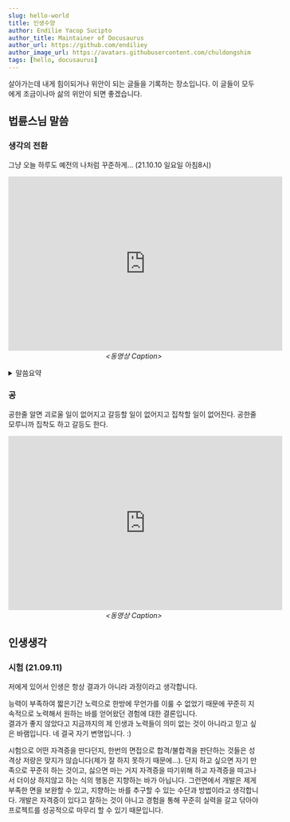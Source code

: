 ```yaml
---
slug: hello-world
title: 인생수양
author: Endilie Yacop Sucipto
author_title: Maintainer of Docusaurus
author_url: https://github.com/endiliey
author_image_url: https://avatars.githubusercontent.com/chuldongshim
tags: [hello, docusaurus]
---
```


살아가는데 내게 힘이되거나 위안이 되는 글들을 기록하는 장소입니다. 이 글들이 모두에게 조금이나마 삶의 위안이 되면 좋겠습니다.

<!--truncate-->


## 법륜스님 말씀

### 생각의 전환

그냥 오늘 하루도 예전의 나처럼 꾸준하게... (21.10.10 일요일 아침8시)

<p align="center">
	<iframe 
		width="550" height="350"
		src='https://www.youtube.com/embed/BmcCGU8eb_s'
		frameborder="0"
		allowfullscreen="true">
		이 브라우저는 iframe을 지원하지 않습니다.
	</iframe>
	<br/><em>&lt;동영상 Caption&gt;</em>
</p>

<details><summary>말씀요약</summary>
자기가 설악산을 등산을 한다고 한 번 생각해봅시다.<br/>
처음에는 산에 오를 자신도 있고, 또 '산에 가면 좋다' 해가 갔는데 중턱쯤 가니까, 너무 너무 숨도 차고 다리도 아프고 더 이상 못 올라 갈 거 같아요.<br/>
그랬을 때 자기는 어떻게 해야 될 거 같아요.<br/>
거기서 "산 높다" 고 불평을 해야 되겠느냐?<br/>
"길 험하다" 고 불평을 해야 되겠느냐?<br/>
"왜 나보고 여기 가라. 그랬냐?" 고 불평을 해야 되겠느냐?<br/>
아니면 거기 앉아서 한탄을 해야 되겠느냐?<br/>
"나는 왜 체력이 이거 밖에 안 되노?"<br/>
"다른 사람 다 가는데 왜 나는 못 가노?" 이렇게 해야 되겠느냐?<br/>
그러니 산을 올라가다가 다리가 아프면 거기서 쉬었다가 올라가면 돼.<br/>
그런데 날이 저물면 올라가는 것도 좋지만, 내려도 와야 돼.<br/>
“아, 체력이 안 되겠다” 싶으면 뭐 해야 된다?<br/>
내려와야 되나? 거기 앉아서 신세타령 해야 되나?<br/>
거기 앉아서 신세타령 하거나, 거기 앉아서 불평 하는 건 아무 의미가 없어.<br/>
그러니까 그 때는 두 가지야.<br/>
쉬어가면서 다시 조금씩 조금씩, 조금씩 조금씩 이라도 꾸준히 올라가는 방법이 하나 있고 아니면, “아, 체력이 딸리구나.” 하면 내려오는 방법이 있다.<br/>
그러면 내려오는건 실패냐?<br/>
아니요.<br/>
반드시 올라가야 된다는 아무런 이유가 없어.<br/>
올라가고 싶으면 올라가도 되지만, 거기 올라가면 반드시 좋다든지, 거기 못 올라가면 나쁘다든지.<br/>
이런 법은 없어. 인생에.<br/>
설악산 안 올라가고도 사는 사람 무지무지 많아.<br/>
그러면 올라갈 필요가 없느냐? 그거는 아니야.<br/>
내가 올라가고 싶으면 올라가도 돼.<br/>
그런데 중턱 갔다가 내려와도 그 만큼 갔다 온 거는<br/>
이 세상 사람 중에 별로 많지 않아.<br/>

그냥 10년 해서 안 되면 11년 하고, 20년 해서 안 되면 21년하고, 30년 해서 안 되면 31년하고, 이 생에 안 되면 저승에 하고, 그 길 가고 싶으면 꾸준히 가면 돼.<br/>
딴 사람이야, 가다 떨어지든지 말든지 그건 그들의 인생이고, 나는 가면 되고.<br/>
또 가보니까, 가봐야 별 볼일 없다고 생각이 들든지,<br/>
또 있다 하더라도 "나는 뭐~ 굳이 내 힘 갖고 안 되겠다" 싶으면 온다고 해서 내가 좌절하거나 자괴감 느낄 필요가 없어.<br/>
왜? 인생은 꼭 그 길만 있는 게 아니기 때문에.<br/>

그러니까 좌절하는 것도 욕심이고, 불평하는 것도 욕심이라는 거요.<br/>
그 뭐, 예를 들면 어떤 걸 하다, 시험을 치다가 안 되면 그만두면 되지.<br/>
공무원 치다가 안 되면 왜 좌절을 해?<br/>
그만두면 되지.<br/>
인생이 공무원 되는 거 밖에 없나?<br/>
공무원 되는 거 밖에 없다고 생각하니까, 시험 안 되면 좌절을 하는 거야.<br/>
좌절할 이유가 뭐 있어요?<br/>
그래도 한 3년 시험 치다가 안 되어 나와서 농사 지으면, 그냥 농사짓는 것 보다<br/>
한번 해 봤으니 낫잖아.<br/>

그러니까 지가 원하는 대로 안 되면, 자기가 원하는 대로 안 되면 무조건 잘못되었다.<br/>
우리는 좌절할 것도 없고, 불평불만 할 것도 없어요.<br/>
계속 하고 싶으면 계속 하면 되고,<br/>
안 되면 그만 두면 되는 거요.<br/>
</details>

### 공

공한줄 알면 괴로울 일이 없어지고 갈등할 일이 없어지고 집착할 일이 없어진다.
공한줄 모루니까 집착도 하고 갈등도 한다.

<p align="center">
	<iframe 
		width="550" height="350"
		src='https://www.youtube.com/embed/JrmOgKrmYjQ'
		frameborder="0"
		allowfullscreen="true">
		이 브라우저는 iframe을 지원하지 않습니다.
	</iframe>
	<br/><em>&lt;동영상 Caption&gt;</em>
</p>

## 인생생각

### 시험 (21.09.11)

저에게 있어서 인생은 항상 결과가 아니라 과정이라고 생각합니다.

능력이 부족하여 짧은기간 노력으로 한방에 무언가를 이룰 수 없었기 때문에 꾸준히 지속적으로 노력해서 원하는 바를 얻어왔던 경험에 대한 결론입니다.  
결과가 좋지 않았다고 지금까지의 제 인생과 노력들이 의미 없는 것이 아니라고 믿고 싶은 바램입니다. 네 결국 자기 변명입니다. :)

시험으로 어떤 자격증을 딴다던지, 한번의 면접으로 합격/불합격을 판단하는 것들은 성격상 저랑은 맞지가 않습니다(제가 잘 하지 못하기 때문에...). 단지 하고 싶으면 자기 만족으로 꾸준히 하는 것이고, 싫으면 마는 거지 자격증을 따기위해 하고 자격증을 따고나서 더이상 하지않고 하는 식의 행동은 지향하는 바가 아닙니다. 그런면에서 개발은 제게 부족한 면을 보완할 수 있고, 지향하는 바를 추구할 수 있는 수단과 방법이라고 생각합니다. 개발은 자격증이 있다고 잘하는 것이 아니고 경험을 통해 꾸준히 실력을 갈고 닦아야 프로젝트를 성공적으로 마무리 할 수 있기 때문입니다.


